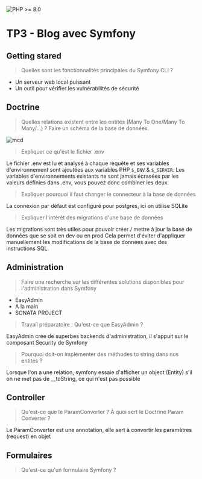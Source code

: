 ![PHP >= 8.0](https://img.shields.io/badge/php-%3E%3D%208.0-8892BF.svg)

# TP3 - Blog avec Symfony

## Getting stared

> Quelles sont les fonctionnalités principales du Symfony CLI ?

- Un serveur web local puissant
- Un outil pour vérifier les vulnérabilités de sécurité

## Doctrine
> Quelles relations existent entre les entités (Many To One/Many To Many/...) ?
Faire un schéma de la base de données.

![mcd](https://nathan-cuvellier.fr/img/mcd_tp3.png)


> Expliquer ce qu'est le fichier .env

Le fichier .env est lu et analysé à chaque requête et ses variables d'environnement sont ajoutées aux variables PHP `$_ENV` & `$_SERVER`. Les variables d'environnements existants ne sont jamais écrasées par les valeurs définies dans .env, vous pouvez donc combiner les deux.

> Expliquer pourquoi il faut changer le connecteur à la base de données

La connexion par défaut est configuré pour postgres, ici on utilise SQLite

> Expliquer l'intérêt des migrations d'une base de données

Les migrations sont très utiles pour pouvoir créer / mettre à jour la base de données que se soit en dev ou en prod
Cela permet d'éviter d'appliquer manuellement les modifications de la base de données avec des instructions SQL.

## Administration

> Faire une recherche sur les différentes solutions disponibles pour l'administration dans Symfony

- EasyAdmin
- A la main
- SONATA PROJECT

> Travail préparatoire : Qu'est-ce que EasyAdmin ?

EasyAdmin crée de superbes backends d'administration, il s'appuit sur le composant Security de Symfony

> Pourquoi doit-on implémenter des méthodes to string dans nos entités ?

Lorsque l'on a une relation, symfony essaie d'afficher un object (Entity) s'il on ne met pas de __toString, ce qui n'est pas possible


## Controller

> Qu'est-ce que le ParamConverter ? À quoi sert le Doctrine Param Converter ?

Le ParamConverter est une annotation, elle sert à convertir les paramètres (request) en objet

## Formulaires

> Qu'est-ce qu'un formulaire Symfony ?
